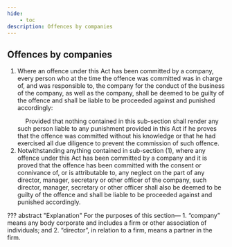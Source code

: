 ```yaml
---
hide:
    - toc
description: Offences by companies
---
```


## Offences by companies

1. Where an offence under this Act has been committed by a company, every person who at the time the offence was committed was in charge of, and was responsible to, the company for the conduct of the business of the company, as well as the company, shall be deemed to be guilty of the offence and shall be liable to be proceeded against and punished accordingly: </p>&emsp; Provided that nothing contained in this sub-section shall render any such person liable to any punishment provided in this Act if he proves that the offence was committed without his knowledge or that he had exercised all due diligence to prevent the commission of such offence.
2. Notwithstanding anything contained in sub-section (1), where any offence under this Act has been committed by a company and it is proved that the offence has been committed with the consent or connivance of, or is attributable to, any neglect on the part of any director, manager, secretary or other officer of the company, such director, manager, secretary or other officer shall also be deemed to be guilty of the offence and shall be liable to be proceeded against and punished accordingly.

??? abstract "Explanation"
    For the purposes of this section—
    1. “company” means any body corporate and includes a firm or other association of individuals; and
    2. “director”, in relation to a firm, means a partner in the firm.
